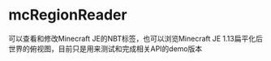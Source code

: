 # mcRegionReader
可以查看和修改Minecraft JE的NBT标签，也可以浏览Minecraft JE 1.13扁平化后世界的俯视图，目前只是用来测试和完成相关API的demo版本
